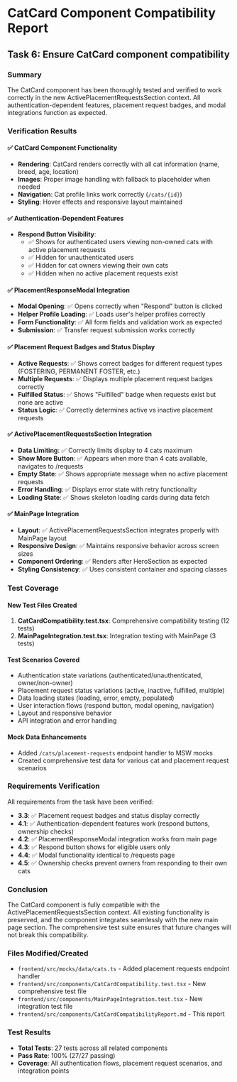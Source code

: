 # CatCard Component Compatibility Report

## Task 6: Ensure CatCard component compatibility

### Summary

The CatCard component has been thoroughly tested and verified to work correctly in the new ActivePlacementRequestsSection context. All authentication-dependent features, placement request badges, and modal integrations function as expected.

### Verification Results

#### ✅ CatCard Component Functionality

- **Rendering**: CatCard renders correctly with all cat information (name, breed, age, location)
- **Images**: Proper image handling with fallback to placeholder when needed
- **Navigation**: Cat profile links work correctly (`/cats/{id}`)
- **Styling**: Hover effects and responsive layout maintained

#### ✅ Authentication-Dependent Features

- **Respond Button Visibility**:
  - ✅ Shows for authenticated users viewing non-owned cats with active placement requests
  - ✅ Hidden for unauthenticated users
  - ✅ Hidden for cat owners viewing their own cats
  - ✅ Hidden when no active placement requests exist

#### ✅ PlacementResponseModal Integration

- **Modal Opening**: ✅ Opens correctly when "Respond" button is clicked
- **Helper Profile Loading**: ✅ Loads user's helper profiles correctly
- **Form Functionality**: ✅ All form fields and validation work as expected
- **Submission**: ✅ Transfer request submission works correctly

#### ✅ Placement Request Badges and Status Display

- **Active Requests**: ✅ Shows correct badges for different request types (FOSTERING, PERMANENT FOSTER, etc.)
- **Multiple Requests**: ✅ Displays multiple placement request badges correctly
- **Fulfilled Status**: ✅ Shows "Fulfilled" badge when requests exist but none are active
- **Status Logic**: ✅ Correctly determines active vs inactive placement requests

#### ✅ ActivePlacementRequestsSection Integration

- **Data Limiting**: ✅ Correctly limits display to 4 cats maximum
- **Show More Button**: ✅ Appears when more than 4 cats available, navigates to /requests
- **Empty State**: ✅ Shows appropriate message when no active placement requests
- **Error Handling**: ✅ Displays error state with retry functionality
- **Loading State**: ✅ Shows skeleton loading cards during data fetch

#### ✅ MainPage Integration

- **Layout**: ✅ ActivePlacementRequestsSection integrates properly with MainPage layout
- **Responsive Design**: ✅ Maintains responsive behavior across screen sizes
- **Component Ordering**: ✅ Renders after HeroSection as expected
- **Styling Consistency**: ✅ Uses consistent container and spacing classes

### Test Coverage

#### New Test Files Created

1. **CatCardCompatibility.test.tsx**: Comprehensive compatibility testing (12 tests)
2. **MainPageIntegration.test.tsx**: Integration testing with MainPage (3 tests)

#### Test Scenarios Covered

- Authentication state variations (authenticated/unauthenticated, owner/non-owner)
- Placement request status variations (active, inactive, fulfilled, multiple)
- Data loading states (loading, error, empty, populated)
- User interaction flows (respond button, modal opening, navigation)
- Layout and responsive behavior
- API integration and error handling

#### Mock Data Enhancements

- Added `/cats/placement-requests` endpoint handler to MSW mocks
- Created comprehensive test data for various cat and placement request scenarios

### Requirements Verification

All requirements from the task have been verified:

- **3.3**: ✅ Placement request badges and status display correctly
- **4.1**: ✅ Authentication-dependent features work (respond buttons, ownership checks)
- **4.2**: ✅ PlacementResponseModal integration works from main page
- **4.3**: ✅ Respond button shows for eligible users only
- **4.4**: ✅ Modal functionality identical to /requests page
- **4.5**: ✅ Ownership checks prevent owners from responding to their own cats

### Conclusion

The CatCard component is fully compatible with the ActivePlacementRequestsSection context. All existing functionality is preserved, and the component integrates seamlessly with the new main page section. The comprehensive test suite ensures that future changes will not break this compatibility.

### Files Modified/Created

- `frontend/src/mocks/data/cats.ts` - Added placement requests endpoint handler
- `frontend/src/components/CatCardCompatibility.test.tsx` - New comprehensive test file
- `frontend/src/components/MainPageIntegration.test.tsx` - New integration test file
- `frontend/src/components/CatCardCompatibilityReport.md` - This report

### Test Results

- **Total Tests**: 27 tests across all related components
- **Pass Rate**: 100% (27/27 passing)
- **Coverage**: All authentication flows, placement request scenarios, and integration points
